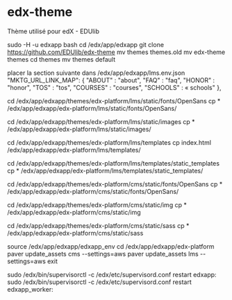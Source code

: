 edx-theme
=========
Thème utilisé pour edX - EDUlib


sudo -H -u edxapp bash
cd /edx/app/edxapp
git clone https://github.com/EDUlib/edx-theme
mv themes themes.old
mv edx-theme themes
cd themes
mv themes default

placer la section suivante dans /edx/app/edxapp/lms.env.json
    "MKTG_URL_LINK_MAP": {
        "ABOUT" : "about",
        "FAQ" : "faq",
        "HONOR" : "honor",
        "TOS" : "tos",
        "COURSES" : "courses",
        "SCHOOLS" : « schools"
    },


cd /edx/app/edxapp/themes/edx-platform/lms/static/fonts/OpenSans
cp * /edx/app/edxapp/edx-platform/lms/static/fonts/OpenSans/

cd /edx/app/edxapp/themes/edx-platform/lms/static/images
cp * /edx/app/edxapp/edx-platform/lms/static/images/

cd /edx/app/edxapp/themes/edx-platform/lms/templates
cp index.html /edx/app/edxapp/edx-platform/lms/templates/

cd /edx/app/edxapp/themes/edx-platform/lms/templates/static_templates
cp * /edx/app/edxapp/edx-platform/lms/templates/static_templates/

cd /edx/app/edxapp/themes/edx-platform/cms/static/fonts/OpenSans
cp * /edx/app/edxapp/edx-platform/cms/static/fonts/OpenSans/

cd /edx/app/edxapp/themes/edx-platform/cms/static/img
cp * /edx/app/edxapp/edx-platform/cms/static/img

cd /edx/app/edxapp/themes/edx-platform/cms/static/sass
cp * /edx/app/edxapp/edx-platform/cms/static/sass


source /edx/app/edxapp/edxapp_env
cd /edx/app/edxapp/edx-platform
paver update_assets cms --settings=aws
paver update_assets lms --settings=aws
exit


sudo /edx/bin/supervisorctl -c /edx/etc/supervisord.conf restart edxapp:
sudo /edx/bin/supervisorctl -c /edx/etc/supervisord.conf restart edxapp_worker:

